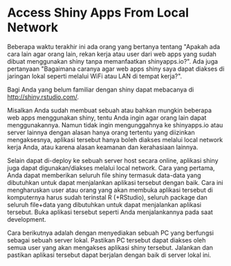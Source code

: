 # Access Shiny Apps From Local Network
Beberapa waktu terakhir ini ada orang yang bertanya tentang "Apakah ada cara lain agar orang lain, rekan kerja atau user dari web apps yang sudah dibuat menggunakan shiny tanpa memanfaatkan shinyapps.io?". Ada juga pertanyaan "Bagaimana caranya agar web apps shiny saya dapat diakses di jaringan lokal seperti melalui WiFi atau LAN di tempat kerja?".

Bagi Anda yang belum familiar dengan shiny dapat mebacanya di <http://shiny.rstudio.com/>. 

Misalkan Anda sudah membuat sebuah atau bahkan mungkin beberapa web apps menggunakan shiny, tentu Anda ingin agar orang lain dapat menggunakannya. Namun tidak ingin mengunggahnya ke shinyapps.io atau server lainnya dengan alasan hanya orang tertentu yang diizinkan mengaksesnya, aplikasi tersebut hanya boleh diakses melalui local network kerja Anda, atau karena alasan keamanan dan kerahasiaan lainnya.

Selain dapat di-deploy ke sebuah server host secara online, aplikasi shiny juga dapat digunakan/diakses melalui local network. Cara yang pertama, Anda dapat memberikan seluruh file shiny termasuk data-data yang dibutuhkan untuk dapat menjalankan aplikasi tersebut dengan baik. Cara ini mengharuskan user atau orang yang akan membuka aplikasi tersebut di komputernya harus sudah terinstal R (+RStudio), seluruh package dan seluruh file+data yang dibutuhkan untuk dapat menjalankan aplikasi tersebut. Buka aplikasi tersebut seperti Anda menjalankannya pada saat development.

Cara berikutnya adalah dengan menyediakan sebuah PC yang berfungsi sebagai sebuah server lokal. Pastikan PC tersebut dapat diakses oleh semua user yang akan mengakses aplikasi shiny tersebut. Jalankan dan pastikan aplikasi tersebut dapat berjalan dengan baik di server lokal ini. 
